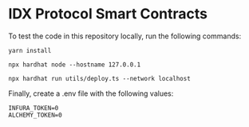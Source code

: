 # IDX Protocol Smart Contracts

To test the code in this repository locally, run the following commands:
```shell
yarn install

npx hardhat node --hostname 127.0.0.1

npx hardhat run utils/deploy.ts --network localhost
```

Finally, create a .env file with the following values:
```shell
INFURA_TOKEN=0
ALCHEMY_TOKEN=0
```